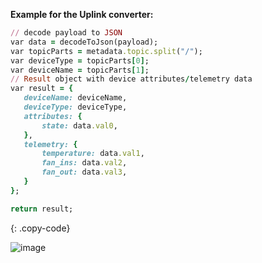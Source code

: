 **Example for the Uplink converter:**

```ruby
// decode payload to JSON
var data = decodeToJson(payload);
var topicParts = metadata.topic.split("/");
var deviceType = topicParts[0];
var deviceName = topicParts[1];
// Result object with device attributes/telemetry data
var result = {
   deviceName: deviceName,
   deviceType: deviceType,
   attributes: {
       state: data.val0,
   },
   telemetry: {
       temperature: data.val1,
       fan_ins: data.val2,
       fan_out: data.val3,
   }
};

return result;
```
{: .copy-code}

![image](https://img.tbqa.cloud/user-guide/integrations/aws-iot/aws-iot-uplink-converter-tbel-pe.png)